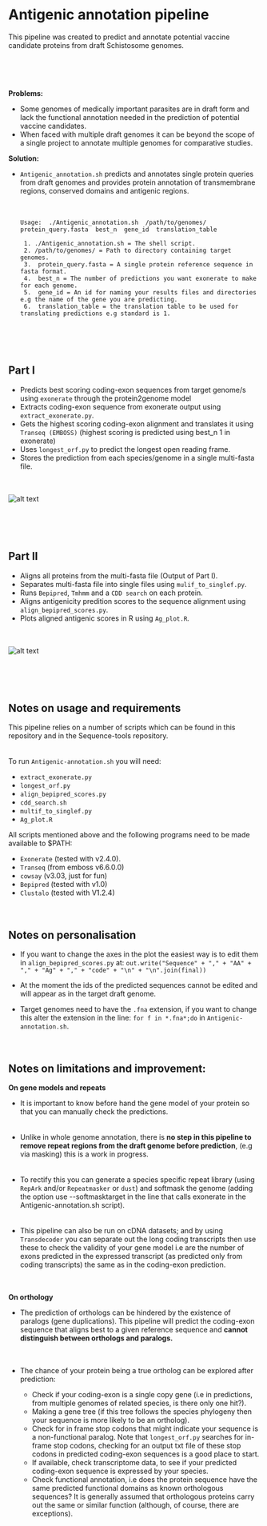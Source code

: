 # Antigenic annotation pipeline

This pipeline was created to predict and annotate potential vaccine candidate proteins from draft Schistosome genomes.

<br /> <br /> <br /> 

**Problems:** 
* Some genomes of medically important parasites are in draft form and lack the functional annotation needed in the prediction of potential vaccine candidates.
* When faced with multiple draft genomes it can be beyond the scope of a single project to annotate multiple genomes for comparative studies.

**Solution:** 
* `Antigenic_annotation.sh` predicts and annotates single protein queries from draft genomes and provides protein annotation of transmembrane regions, conserved domains and antigenic regions.<br /> <br /> <br /> 

      Usage:  ./Antigenic_annotation.sh  /path/to/genomes/ protein_query.fasta  best_n  gene_id  translation_table
      
       1. ./Antigenic_annotation.sh = The shell script.
       2. /path/to/genomes/ = Path to directory containing target genomes.
       3.  protein_query.fasta = A single protein reference sequence in fasta format. 
       4.  best_n = The number of predictions you want exonerate to make for each genome.
       5.  gene_id = An id for naming your results files and directories e.g the name of the gene you are predicting.
       6.  translation_table = the translation table to be used for translating predictions e.g standard is 1. 
       
       
<br /> <br /> <br /> 

## Part I
* Predicts best scoring coding-exon sequences from target genome/s using `exonerate` through the protein2genome model
* Extracts coding-exon sequence from exonerate output using `extract_exonerate.py`.
* Gets the highest scoring coding-exon alignment and translates it using `Transeq (EMBOSS)` (highest scoring is predicted using best_n 1 in exonerate)
* Uses `longest_orf.py` to predict the longest open reading frame.
* Stores the prediction from each species/genome in a single multi-fasta file.<br /> <br /> <br /> 

![alt text](https://github.com/camilla-eldridge/Antigenic-annotation-pipeline/blob/main/diagram/part_I.png)

<br /> <br /> <br /> 

## Part II
* Aligns all proteins from the multi-fasta file (Output of Part I).
* Separates multi-fasta file into single files using `mulif_to_singlef.py`.
* Runs `Bepipred`, `Tmhmm` and a `CDD search` on each protein. 
* Aligns antigenicity predition scores to the sequence alignment using `align_bepipred_scores.py`.
* Plots aligned antigenic scores in R using `Ag_plot.R`.<br /> <br /> <br /> 


![alt text](https://github.com/camilla-eldridge/Antigenic-annotation-pipeline/blob/main/diagram/part_II.png)


<br /> <br /> <br /> 
## Notes on usage and requirements 
This pipeline relies on a number of scripts which can be found in this repository and in the Sequence-tools repository.<br /> <br /> <br /> 
To run `Antigenic-annotation.sh` you will need:

 * `extract_exonerate.py`
 * `longest_orf.py`
 * `align_bepipred_scores.py`
 * `cdd_search.sh`
 * `multif_to_singlef.py`
 * `Ag_plot.R`

All scripts mentioned above and the following programs need to be made available to $PATH:
 * `Exonerate` (tested with v2.4.0).
 * `Transeq` (from emboss v6.6.0.0)
 * `cowsay` (v3.03, just for fun)
 * `Bepipred` (tested with v1.0)
 * `Clustalo` (tested with V1.2.4)
<br /> <br /> <br />

## Notes on personalisation
* If you want to change the axes in the plot the easiest way is to edit them in `align_bepipred_scores.py` at:
            `out.write("Sequence" + "," + "AA" + "," + "Ag" + "," + "code" + "\n" + "\n".join(final))`
            
* At the moment the ids of the predicted sequences cannot be edited and will appear as in the target draft genome.

* Target genomes need to have the `.fna` extension, if you want to change this alter the extension in the line: `for f in *.fna*;do` in `Antigenic-annotation.sh`.
<br /> <br /> <br /> 


## Notes on limitations and improvement:

**On gene models and repeats** 

* It is important to know before hand the gene model of your protein so that you can manually check the predictions. <br /> <br /> <br /> 
* Unlike in whole genome annotation, there is **no step in this pipeline to remove repeat regions from the draft genome before prediction**, (e.g via masking) this is a work in progress. 
<br /> <br /> <br /> 
* To rectify this you can generate a species specific repeat library (using `RepArk` and/or `Repeatmasker` or `dust`) and softmask the genome (adding the option use --softmasktarget in the line that calls exonerate in the Antigenic-annotation.sh script).  <br /> <br /> <br /> 
* This pipeline can also be run on cDNA datasets; and by using `Transdecoder` you can separate out the long coding transcripts then use these to check the validity of your gene model i.e are the number of exons predicted in the expressed transcript (as predicted only from coding transcripts) the same as in the coding-exon prediction.
<br /> <br /> <br /> 

**On orthology** 

* The prediction of orthologs can be hindered by the existence of paralogs (gene duplications). This pipeline will predict the coding-exon sequence that
aligns best to a given reference sequence and **cannot distinguish between orthologs and paralogs.** <br /> <br /> <br /> 

* The chance of your protein being a true ortholog can be explored after prediction:
  - Check if your coding-exon is a single copy gene (i.e in predictions, from multiple genomes of related species, is there only one hit?).
  - Making a gene tree (if this tree follows the species phylogeny then your sequence is more likely to be an ortholog).
  - Check for in frame stop codons that might indicate your sequence is a non-functional paralog. Note that `longest_orf.py` searches for in-frame stop codons,   checking for an output txt file of these stop codons in predicted coding-exon sequences is a good place to start.
  - If available, check transcriptome data, to see if your predicted coding-exon sequence is expressed by your species.
  - Check functional annotation, i.e does the protein sequence have the same predicted functional domains as known orthologous sequences? It is generally assumed that orthologous proteins carry out the same or similar function  (although, of course, there are exceptions). 































